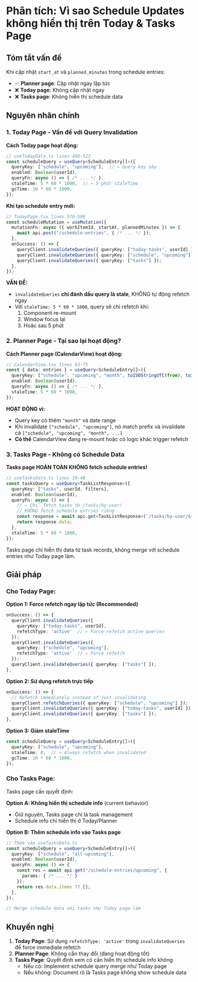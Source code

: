 # Phân tích: Vì sao Schedule Updates không hiển thị trên Today & Tasks Page

## Tóm tắt vấn đề
Khi cập nhật `start_at` và `planned_minutes` trong schedule entries:
- ✅ **Planner page**: Cập nhật ngay lập tức
- ❌ **Today page**: Không cập nhật ngay
- ❌ **Tasks page**: Không hiển thị schedule data

## Nguyên nhân chính

### 1. Today Page - Vấn đề với Query Invalidation

**Cách Today page hoạt động:**
```typescript
// useTodayData.ts lines 498-523
const scheduleQuery = useQuery<ScheduleEntry[]>({
  queryKey: ["schedule", "upcoming"],  // ← Query key này
  enabled: Boolean(userId),
  queryFn: async () => { /* ... */ },
  staleTime: 5 * 60 * 1000,  // ← 5 phút staleTime
  gcTime: 10 * 60 * 1000,
});
```

**Khi tạo schedule entry mới:**
```typescript
// TodayPage.tsx lines 570-590
const scheduleMutation = useMutation({
  mutationFn: async ({ workItemId, startAt, plannedMinutes }) => {
    await api.post("/schedule-entries", { /* ... */ });
  },
  onSuccess: () => {
    queryClient.invalidateQueries({ queryKey: ["today-tasks", userId] });
    queryClient.invalidateQueries({ queryKey: ["schedule", "upcoming"] }); // ← Invalidate này
    queryClient.invalidateQueries({ queryKey: ["tasks"] });
  },
});
```

**VẤN ĐỀ:**
- `invalidateQueries` **chỉ đánh dấu query là stale**, KHÔNG tự động refetch ngay
- Với `staleTime: 5 * 60 * 1000`, query sẽ chỉ refetch khi:
  1. Component re-mount
  2. Window focus lại
  3. Hoặc sau 5 phút

### 2. Planner Page - Tại sao lại hoạt động?

**Cách Planner page (CalendarView) hoạt động:**
```typescript
// CalendarView.tsx lines 63-75
const { data: entries } = useQuery<ScheduleEntry[]>({
  queryKey: ["schedule", "upcoming", "month", toISOStringUTC(from), toISOStringUTC(to)],
  enabled: Boolean(userId),
  queryFn: async () => { /* ... */ },
  staleTime: 5 * 60 * 1000,
});
```

**HOẠT ĐỘNG vì:**
- Query key có thêm `"month"` và date range
- Khi invalidate `["schedule", "upcoming"]`, nó match prefix và invalidate cả `["schedule", "upcoming", "month", ...]`
- **Có thể** CalendarView đang re-mount hoặc có logic khác trigger refetch

### 3. Tasks Page - Không có Schedule Data

**Tasks page HOÀN TOÀN KHÔNG fetch schedule entries!**
```typescript
// useTasksData.ts lines 30-48
const tasksQuery = useQuery<TaskListResponse>({
  queryKey: ["tasks", userId, filters],
  enabled: Boolean(userId),
  queryFn: async () => {
    // ← Chỉ fetch tasks từ /tasks/by-user/
    // KHÔNG fetch schedule entries riêng
    const response = await api.get<TaskListResponse>(`/tasks/by-user/${userId}?${params}`);
    return response.data;
  },
  staleTime: 5 * 60 * 1000,
});
```

Tasks page chỉ hiển thị data từ task records, không merge với schedule entries như Today page làm.

## Giải pháp

### Cho Today Page:

**Option 1: Force refetch ngay lập tức (Recommended)**
```typescript
onSuccess: () => {
  queryClient.invalidateQueries({ 
    queryKey: ["today-tasks", userId],
    refetchType: 'active'  // ← Force refetch active queries
  });
  queryClient.invalidateQueries({ 
    queryKey: ["schedule", "upcoming"],
    refetchType: 'active'  // ← Force refetch
  });
  queryClient.invalidateQueries({ queryKey: ["tasks"] });
},
```

**Option 2: Sử dụng refetch trực tiếp**
```typescript
onSuccess: () => {
  // Refetch immediately instead of just invalidating
  queryClient.refetchQueries({ queryKey: ["schedule", "upcoming"] });
  queryClient.invalidateQueries({ queryKey: ["today-tasks", userId] });
  queryClient.invalidateQueries({ queryKey: ["tasks"] });
},
```

**Option 3: Giảm staleTime**
```typescript
const scheduleQuery = useQuery<ScheduleEntry[]>({
  queryKey: ["schedule", "upcoming"],
  staleTime: 0,  // ← Always refetch when invalidated
  gcTime: 10 * 60 * 1000,
});
```

### Cho Tasks Page:

Tasks page cần quyết định:

**Option A: Không hiển thị schedule info** (current behavior)
- Giữ nguyên, Tasks page chỉ là task management
- Schedule info chỉ hiển thị ở Today/Planner

**Option B: Thêm schedule info vào Tasks page**
```typescript
// Thêm vào useTasksData.ts
const scheduleQuery = useQuery<ScheduleEntry[]>({
  queryKey: ["schedule", "all-upcoming"],
  enabled: Boolean(userId),
  queryFn: async () => {
    const res = await api.get("/schedule-entries/upcoming", {
      params: { /* ... */ }
    });
    return res.data.items ?? [];
  },
});

// Merge schedule data với tasks như Today page làm
```

## Khuyến nghị

1. **Today Page**: Sử dụng `refetchType: 'active'` trong `invalidateQueries` để force immediate refetch
2. **Planner Page**: Không cần thay đổi (đang hoạt động tốt)
3. **Tasks Page**: Quyết định xem có cần hiển thị schedule info không
   - Nếu có: Implement schedule query merge như Today page
   - Nếu không: Document rõ là Tasks page không show schedule data

